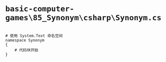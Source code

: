 # `basic-computer-games\85_Synonym\csharp\Synonym.cs`

```

# 使用 System.Text 命名空间
namespace Synonym
{
    # 代码块开始
}

```